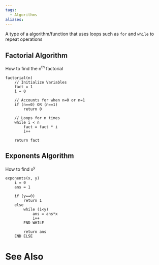 ```yaml
---
tags:
  - Algorithms
aliases:
---
```

A type of a algorithm/function that uses loops such as `for` and `while` to repeat operations

## Factorial Algorithm
How to find the n<sup>th</sup> factorial

```
factorial(n)
	// Initialize Variables
	fact = 1
	i = 0
	
	// Accounts for when n=0 or n=1
	if (n==0) OR (n==1)
		return 0
	
	// Loops for n times
	while i < n
		fact = fact * i
		i++
	
	return fact 
```

## Exponents Algorithm
How to find x<sup>y</sup>

```
exponents(x, y)
	i = 0
	ans = 1
	
	if (y==0)
		return 1	
	else
		while (i<y)
			ans = ans*x
			i++
		END WHILE
		
		return ans
	END ELSE
```

# See Also
